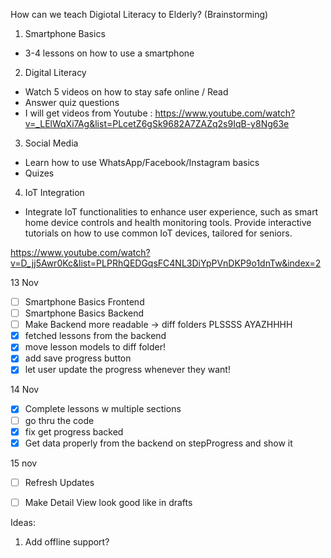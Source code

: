 How can we teach Digiotal Literacy to Elderly? (Brainstorming)


1. Smartphone Basics 
* 3-4 lessons on how to use a smartphone 
2. Digital Literacy 
* Watch 5 videos on how to stay safe online / Read 
* Answer quiz questions
* I will get videos from Youtube : https://www.youtube.com/watch?v=_LElWqXi7Ag&list=PLcetZ6gSk9682A7ZAZq2s9IqB-y8Ng63e
3. Social Media 
* Learn how to use WhatsApp/Facebook/Instagram basics 
* Quizes
4. IoT Integration 
* Integrate IoT functionalities to enhance user experience, such as smart home device controls
and health monitoring tools. Provide interactive tutorials on how to use common IoT devices, tailored for seniors.

https://www.youtube.com/watch?v=D_jj5Awr0Kc&list=PLPRhQEDGqsFC4NL3DiYpPVnDKP9o1dnTw&index=2


13 Nov 
- [ ] Smartphone Basics Frontend
- [ ] Smartphone Basics Backend
- [ ] Make Backend more readable -> diff folders PLSSSS AYAZHHHH
- [x] fetched lessons from the backend
- [x] move lesson models to diff folder!
- [x] add save progress button
- [x] let user update the progress whenever they want!

14 Nov

- [x] Complete lessons w multiple sections
- [ ] go thru the code 
- [x] fix get progress backed
- [x] Get data properly from the backend on stepProgress and show it 

15 nov
- [ ] Refresh Updates
- [ ] Make Detail View look good like in drafts


Ideas:
1. Add offline support?


